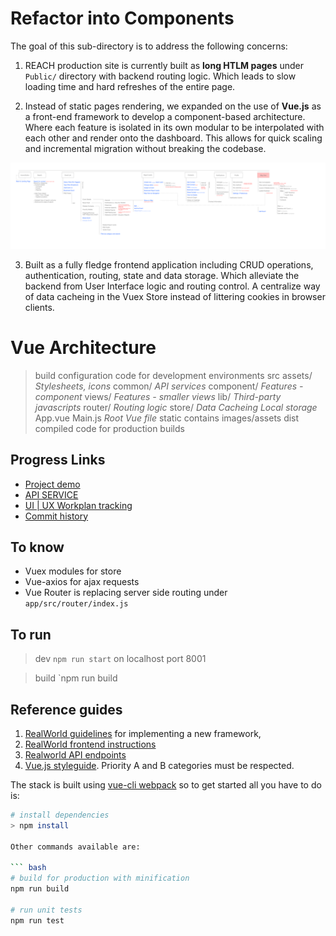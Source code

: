 # Refactor into Components
The goal of this sub-directory is to address the following concerns:

1. REACH production site is currently built as **long HTLM pages** under `Public/` directory with backend routing logic. Which leads to slow loading time and hard refreshes of the entire page.

2. Instead of static pages rendering, we expanded on the use of **Vue.js** as a front-end framework to develop a component-based architecture. Where each feature is isolated in its own modular to be interpolated with each other and render onto the dashboard. This allows for quick scaling and incremental migration without breaking the codebase.

![REACH Components architecture](./static/MSFREACHSTRUCTURE.png)

3. Built as a fully fledge frontend application including CRUD operations, authentication, routing, state and data storage. Which alleviate the backend from User Interface logic and routing control. A centralize way of data cacheing in the Vuex Store instead of littering cookies in browser clients.

# Vue Architecture

> build
    configuration code for development environments
> src
    assets/ *Stylesheets, icons*
    common/ *API services*
    component/ *Features - component*
    views/ *Features - smaller views*
    lib/ *Third-party javascripts*
    router/ *Routing logic*
    store/ *Data Cacheing Local storage*
    App.vue
    Main.js *Root Vue file*
> static
    contains images/assets
> dist
    compiled code for production builds

## Progress Links
- [Project demo](https://ux.msf-reach.org/#/)
- [API SERVICE](https://github.com/MSFREACH/msf-reach/blob/ux/navigation/app/src/common/api.service.js)
- [UI | UX Workplan tracking](https://github.com/MSFREACH/msf-reach/projects/1)
- [Commit history](https://github.com/MSFREACH/msf-reach/commits/ux/navigation)

## To know
- Vuex modules for store
- Vue-axios for ajax requests
- Vue Router is replacing server side routing under `app/src/router/index.js`

## To run
  > dev `npm run start` on localhost port 8001
  
  > build `npm run build

## Reference guides

1. [RealWorld guidelines](https://github.com/gothinkster/realworld/tree/master/spec) for implementing a new framework,
2. [RealWorld frontend instructions](https://github.com/gothinkster/realworld-starter-kit/blob/master/FRONTEND_INSTRUCTIONS.md)
3. [Realworld API endpoints](https://github.com/gothinkster/realworld/tree/master/api)
4. [Vue.js styleguide](https://vuejs.org/v2/style-guide/index.html). Priority A and B categories must be respected.

The stack is built using [vue-cli webpack](https://github.com/vuejs-templates/webpack) so to get started all you have to do is:

``` bash
# install dependencies
> npm install

Other commands available are:

``` bash
# build for production with minification
npm run build

# run unit tests
npm run test
```
